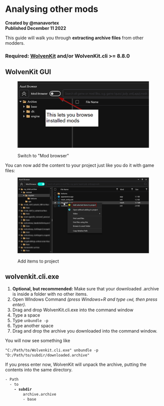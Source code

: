 # Analysing other mods

**Created by @manavortex**\
**Published December 11 2022**

This guide will walk you through **extracting archive files** from other modders.&#x20;

### Required: [WolvenKit](https://github.com/WolvenKit/WolvenKit/releases) and/or WolvenKit.cli >= 8.8.0

<!-- {% hint style="warning" %}
Please keep in mind that you are looking at somebody else's work. **Always credit** if you use anything from other peoples' mods!
{% endhint %} -->



<!-- {% hint style="danger" %}
Some modders don't want their mods to be unbundled. Many of those don't mind if you do it for your own personal use, but you should seek permission and respect their decision.
{% endhint %} -->

## WolvenKit GUI

<figure><img src="../../.gitbook/assets/view_mods_with_wkit.png" alt=""><figcaption><p>Switch to "Mod browser"</p></figcaption></figure>

You can now add the content to your project just like you do it with game files:

<figure><img src="../../.gitbook/assets/browsing_mods_add_to_project.png" alt=""><figcaption><p>Add items to project</p></figcaption></figure>

## wolvenkit.cli.exe

<!-- {% hint style="warning" %}
You need to download the **WolvenKit.Console** version for this, rather than the regular one.&#x20;
{% endhint %} -->

1. **Optional, but recommended:** Make sure that your downloaded .archive is inside a folder with no other items.
2. Open WIndows Command _(press Windows+R and type `cmd`, then press enter)._&#x20;
3. Drag and drop WolvenKit.cli.exe into the command window
4. Type a space
5. Type `unbundle -p`
6. Type another space
7. Drag and drop the archive you downloaded into the command window.

You will now see something like

```
"C:/Path/to/Wolvenkit.cli.exe" unbundle -p "D:/Path/to/subdir/downloaded.archive"
```

<!-- {% hint style="danger" %}
If your paths contain spaces or special characters, make sure that they are surrounded by quotation marks as in the example above, or the command **will** fail.
{% endhint %} -->

If you press enter now, WolvenKit will unpack the archive, putting the contents into the same directory.&#x20;

<pre><code>- Path
  - to
<strong>    - subdir
</strong>        archive.archive
        - base

</code></pre>

<!-- {% hint style="success" %}
You can now copy the extracted folders to your WolvenKit project's `archive` folder.
{% endhint %} -->
